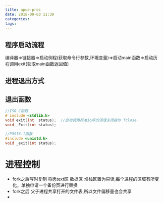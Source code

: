 ```yaml
---
title: apue-proc
date: 2018-09-03 11:39
categories: 
tags: 
---
```


## 程序启动流程
编译器=>链接器=>启动例程(获取命令行参数,环境变量)=>启动main函数=>启动历程调用exit(获取main函数返回值)

## 进程退出方式
## 退出函数
```c
//ISO C函数
# include <stdlib.h>
void exit(int  status);  //自动调用标准io库的清理关闭操作 fclose
void _Exit(int status);

//POSIX.1函数
#include <unistd.h>
void _exit(int status);
```

# 进程控制
* fork之后写时复制 将愿text区 数据区 堆栈区置为只读,每个进程的区域有所变化，单独申请一个备份页进行替换
* fork之后 父子进程共享打开的文件表,所以文件偏移量也会共享
*
